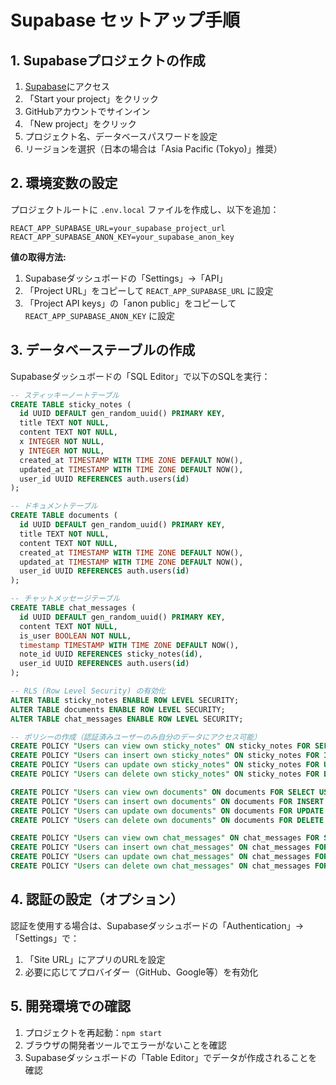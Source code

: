 # Supabase セットアップ手順

## 1. Supabaseプロジェクトの作成

1. [Supabase](https://supabase.com)にアクセス
2. 「Start your project」をクリック
3. GitHubアカウントでサインイン
4. 「New project」をクリック
5. プロジェクト名、データベースパスワードを設定
6. リージョンを選択（日本の場合は「Asia Pacific (Tokyo)」推奨）

## 2. 環境変数の設定

プロジェクトルートに `.env.local` ファイルを作成し、以下を追加：

```
REACT_APP_SUPABASE_URL=your_supabase_project_url
REACT_APP_SUPABASE_ANON_KEY=your_supabase_anon_key
```

**値の取得方法:**
1. Supabaseダッシュボードの「Settings」→「API」
2. 「Project URL」をコピーして `REACT_APP_SUPABASE_URL` に設定
3. 「Project API keys」の「anon public」をコピーして `REACT_APP_SUPABASE_ANON_KEY` に設定

## 3. データベーステーブルの作成

Supabaseダッシュボードの「SQL Editor」で以下のSQLを実行：

```sql
-- スティッキーノートテーブル
CREATE TABLE sticky_notes (
  id UUID DEFAULT gen_random_uuid() PRIMARY KEY,
  title TEXT NOT NULL,
  content TEXT NOT NULL,
  x INTEGER NOT NULL,
  y INTEGER NOT NULL,
  created_at TIMESTAMP WITH TIME ZONE DEFAULT NOW(),
  updated_at TIMESTAMP WITH TIME ZONE DEFAULT NOW(),
  user_id UUID REFERENCES auth.users(id)
);

-- ドキュメントテーブル
CREATE TABLE documents (
  id UUID DEFAULT gen_random_uuid() PRIMARY KEY,
  title TEXT NOT NULL,
  content TEXT NOT NULL,
  created_at TIMESTAMP WITH TIME ZONE DEFAULT NOW(),
  updated_at TIMESTAMP WITH TIME ZONE DEFAULT NOW(),
  user_id UUID REFERENCES auth.users(id)
);

-- チャットメッセージテーブル
CREATE TABLE chat_messages (
  id UUID DEFAULT gen_random_uuid() PRIMARY KEY,
  content TEXT NOT NULL,
  is_user BOOLEAN NOT NULL,
  timestamp TIMESTAMP WITH TIME ZONE DEFAULT NOW(),
  note_id UUID REFERENCES sticky_notes(id),
  user_id UUID REFERENCES auth.users(id)
);

-- RLS (Row Level Security) の有効化
ALTER TABLE sticky_notes ENABLE ROW LEVEL SECURITY;
ALTER TABLE documents ENABLE ROW LEVEL SECURITY;
ALTER TABLE chat_messages ENABLE ROW LEVEL SECURITY;

-- ポリシーの作成（認証済みユーザーのみ自分のデータにアクセス可能）
CREATE POLICY "Users can view own sticky_notes" ON sticky_notes FOR SELECT USING (auth.uid() = user_id);
CREATE POLICY "Users can insert own sticky_notes" ON sticky_notes FOR INSERT WITH CHECK (auth.uid() = user_id);
CREATE POLICY "Users can update own sticky_notes" ON sticky_notes FOR UPDATE USING (auth.uid() = user_id);
CREATE POLICY "Users can delete own sticky_notes" ON sticky_notes FOR DELETE USING (auth.uid() = user_id);

CREATE POLICY "Users can view own documents" ON documents FOR SELECT USING (auth.uid() = user_id);
CREATE POLICY "Users can insert own documents" ON documents FOR INSERT WITH CHECK (auth.uid() = user_id);
CREATE POLICY "Users can update own documents" ON documents FOR UPDATE USING (auth.uid() = user_id);
CREATE POLICY "Users can delete own documents" ON documents FOR DELETE USING (auth.uid() = user_id);

CREATE POLICY "Users can view own chat_messages" ON chat_messages FOR SELECT USING (auth.uid() = user_id);
CREATE POLICY "Users can insert own chat_messages" ON chat_messages FOR INSERT WITH CHECK (auth.uid() = user_id);
CREATE POLICY "Users can update own chat_messages" ON chat_messages FOR UPDATE USING (auth.uid() = user_id);
CREATE POLICY "Users can delete own chat_messages" ON chat_messages FOR DELETE USING (auth.uid() = user_id);
```

## 4. 認証の設定（オプション）

認証を使用する場合は、Supabaseダッシュボードの「Authentication」→「Settings」で：
1. 「Site URL」にアプリのURLを設定
2. 必要に応じてプロバイダー（GitHub、Google等）を有効化

## 5. 開発環境での確認

1. プロジェクトを再起動：`npm start`
2. ブラウザの開発者ツールでエラーがないことを確認
3. Supabaseダッシュボードの「Table Editor」でデータが作成されることを確認 